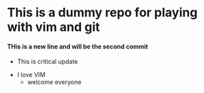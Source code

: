 # This is a dummy repo for playing with vim and git

#### THis is a new line and will be the second commit


* This is critical update
- I love VIM
    - welcome everyone
